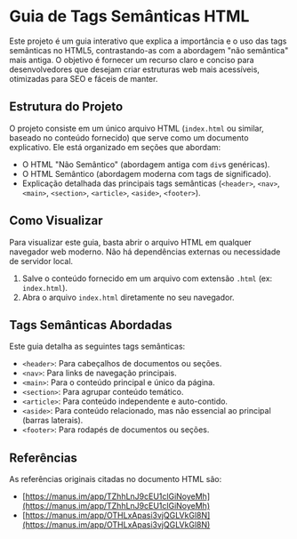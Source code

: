 # Guia de Tags Semânticas HTML

Este projeto é um guia interativo que explica a importância e o uso das tags semânticas no HTML5, contrastando-as com a abordagem "não semântica" mais antiga. O objetivo é fornecer um recurso claro e conciso para desenvolvedores que desejam criar estruturas web mais acessíveis, otimizadas para SEO e fáceis de manter.

## Estrutura do Projeto

O projeto consiste em um único arquivo HTML (`index.html` ou similar, baseado no conteúdo fornecido) que serve como um documento explicativo. Ele está organizado em seções que abordam:

- O HTML "Não Semântico" (abordagem antiga com `div`s genéricas).
- O HTML Semântico (abordagem moderna com tags de significado).
- Explicação detalhada das principais tags semânticas (`<header>`, `<nav>`, `<main>`, `<section>`, `<article>`, `<aside>`, `<footer>`).

## Como Visualizar

Para visualizar este guia, basta abrir o arquivo HTML em qualquer navegador web moderno. Não há dependências externas ou necessidade de servidor local.

1.  Salve o conteúdo fornecido em um arquivo com extensão `.html` (ex: `index.html`).
2.  Abra o arquivo `index.html` diretamente no seu navegador.

## Tags Semânticas Abordadas

Este guia detalha as seguintes tags semânticas:

- `<header>`: Para cabeçalhos de documentos ou seções.
- `<nav>`: Para links de navegação principais.
- `<main>`: Para o conteúdo principal e único da página.
- `<section>`: Para agrupar conteúdo temático.
- `<article>`: Para conteúdo independente e auto-contido.
- `<aside>`: Para conteúdo relacionado, mas não essencial ao principal (barras laterais).
- `<footer>`: Para rodapés de documentos ou seções.

## Referências

As referências originais citadas no documento HTML são:

- [https://manus.im/app/TZhhLnJ9cEU1clGiNoyeMh](https://manus.im/app/TZhhLnJ9cEU1clGiNoyeMh)
- [https://manus.im/app/OTHLxApasi3vjQGLVkGl8N](https://manus.im/app/OTHLxApasi3vjQGLVkGl8N)


